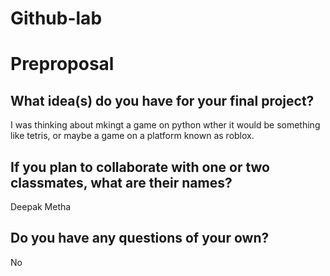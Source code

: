 # Github-lab

# Preproposal

## What idea(s) do you have for your final project?

I was thinking about mkingt a game on python wther it would be something like tetris, or maybe a game on a platform known as roblox.

## If you plan to collaborate with one or two classmates, what are their names?

Deepak Metha

## Do you have any questions of your own?
No
